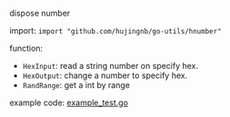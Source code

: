 dispose number

import: `import "github.com/hujingnb/go-utils/hnumber"`

function: 

* `HexInput`: read a string number on specify hex.
* `HexOutput`: change a number to specify hex.
* `RandRange`: get a int by range

example code: [example_test.go](./example_test.go)